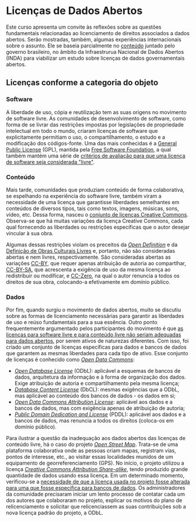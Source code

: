 # Licenças de Dados Abertos #

Este curso apresenta um convite às reflexões sobre as questões fundamentais
relacionadas ao licenciamento de direitos associados a dados abertos. Serão
mostradas, também, algumas experiências internacionais sobre o assunto. Ele
se baseia parcialmente no
[conteúdo](http://wiki.gtinda.ibge.gov.br/Produto-GT1-Levantamento-Juridico-Licenciamento-Dados-Abertos.ashx)
juntado pelo governo brasileiro, no âmbito da Infraestrurua Nacional de
Dados Abertos (INDA) para viabilizar um estudo sobre licenças de dados
governamentais abertos.

## Licenças conforme a categoria do objeto ##

### Software ###

A liberdade de uso, cópia e reutilização tem as suas origens no movimento de
software livre. As comunidades de desenvolvimento de software, como forma de se
livrar das restrições impostas por legislações de propriedade intelectual em
todo o mundo, criaram licenças de software que explicitamente permitiam o uso,
o compartilhamento, o estudo e a modificação dos códigos-fonte. Uma das mais
conhecidas é a [General Public License](http://www.gnu.org/licenses/gpl.html)
(GPL), mantida pela [Free Software Foundation](http://www.fsf.org/), a qual
também mantém uma série de [critérios de avaliação para que uma licença de
software seja considerada "livre"](http://www.gnu.org/philosophy/free-sw.html).

### Conteúdo ###

Mais tarde, comunidades que produziam conteúdo de forma colaborativa, se 
espelhando na experiência do software livre, também viram a necessidade de uma 
licença que garantisse liberdades semelhantes em conteúdos de diversos tipos, 
tais como textos, imagens, músicas, sons, vídeo, etc. Dessa forma, nasceu o 
[conjunto de licenças Creative Commons](http://creativecommons.org/licenses/). 
Observa-se que há muitas variações da licença Creative Commons, cada qual 
fornecendo as liberdades ou restrições específicas que o autor desejar vincular
 à sua obra.

Algumas dessas restrições violam os preceitos da [*Open Definition*](http://opendefinition.org/okd/portugues-brasileiro)
 e da [Definição de Obras Culturais Livres](http://freedomdefined.org/Definition) 
 e, portanto, não são consideradas abertas e nem livres, respectivamente. São 
 consideradas abertas as variações [CC-BY](http://creativecommons.org/licenses/by/3.0/br/),
  que requer apenas atribuição de autoria ao compartlhar, [CC-BY-SA](http://creativecommons.org/licenses/by-sa/3.0/br/), 
  que acrescenta a exigência de uso da mesma licença ao redistribuir ou 
  modificar, e [CC-Zero](http://creativecommons.org/choose/zero/), na qual o 
  autor renuncia a todos os direitos de sua obra, colocando-a efetivamente em domínio público.


### Dados ###

Por fim, quando surgiu o movimento de dados abertos, muito se discutiu sobre as formas de licenciamento necessárias para garantir as liberdades de uso e reúso fundamentais para a sua essência. Outro ponto frequentemente argumentado pelos participantes do movimento é que [as licenças para software livre e para conteúdo livre não seriam adequadas para dados abertos](http://opendatacommons.org/faq/licenses/#Why_Not_Use_a_Creative_Commons_or_FreeOpen_Source_Software_License_for_Databases), por serem ativos de naturezas diferentes. Com isso, foi criado um conjunto de licenças específicas para dados e bancos de dados que garantem as mesmas liberdades para cada tipo de ativo. Esse conjunto de licenças é conhecido como _[Open Data Commons](http://opendatacommons.org/)_:

* _[Open Database License](http://opendatacommons.org/licenses/odbl/)_ (ODbL): aplicável a esquemas de bancos de dados, arquitetura da informação e à forma de organização dos dados. Exige atribuição de autoria e compartilhamento pela mesma licença;
* _[Database Content License](http://opendatacommons.org/licenses/dbcl/)_ (DbCL): mesmas exigências que a ODbL, mas aplicável ao conteúdo dos bancos de dados - os dados em si;
* _[Open Data Commons Attribution License](http://opendatacommons.org/licenses/by/)_: aplicável aos dados e a bancos de dados, mas com exigência apenas de atribuição de autoria;
* _[Public Domain Dedication and License](http://opendatacommons.org/licenses/pddl/)_ (PDDL): aplicável aos dados e a bancos de dados, mas renuncia a todos os direitos (coloca-os em domínio público).

Para ilustrar a questão da inadequação aos dados abertos das licenças de conteúdo livre, há o caso do projeto _[Open Street Map](http://openstreetmap.org)_. Trata-se de uma plataforma colaborativa onde as pessoas criam mapas, registram vias, pontos de interesse, etc., ao visitar essas localidades munidos de um equipamento de georreferenciamento (GPS). No início, o projeto utilizou a licença _[Creative Commons Attribution Share-alike](http://creativecommons.org/licenses/by-sa/2.0/)_, tendo produzido grande quantidade de dados usando essa licença. Em um determinado momento, verificou-se a [necessidade de que a licença usada no projeto fosse alterada para uma que fosse específica para bancos de dados](http://strata.oreilly.com/2011/06/openstreetmap-creative-commons-open-database-license.html). Os administradores da comunidade precisaram iniciar um lento processo de contatar cada um dos autores que colaboraram no projeto, explicar os motivos do plano de relicenciamento e solicitar que relicenciassem as suas contribuições sob a nova licença padrão do projeto, a ODbL.

